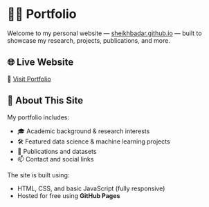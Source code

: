 # 🧑‍💻 Portfolio

Welcome to my personal website — [sheikhbadar.github.io](https://sheikhbadar.github.io) — built to showcase my research, projects, publications, and more.

## 🌐 Live Website

🔗 [Visit Portfolio](https://sheikhbadar.github.io)

## 🧾 About This Site

My portfolio includes:

- 🎓 Academic background & research interests
- 🛠️ Featured data science & machine learning projects
- 📰 Publications and datasets
- 📫 Contact and social links

The site is built using:
- HTML, CSS, and basic JavaScript (fully responsive)
- Hosted for free using **GitHub Pages**



